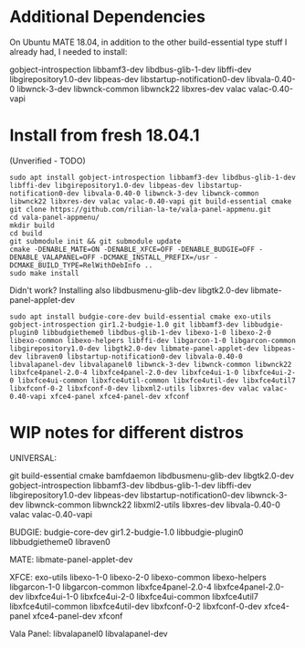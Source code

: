 # Additional Dependencies

On Ubuntu MATE 18.04, in addition to the other build-essential type stuff I already had, I needed to install:

gobject-introspection libbamf3-dev libdbus-glib-1-dev libffi-dev libgirepository1.0-dev libpeas-dev libstartup-notification0-dev libvala-0.40-0 libwnck-3-dev libwnck-common libwnck22 libxres-dev valac valac-0.40-vapi

# Install from fresh 18.04.1

(Unverified - TODO)
```
sudo apt install gobject-introspection libbamf3-dev libdbus-glib-1-dev libffi-dev libgirepository1.0-dev libpeas-dev libstartup-notification0-dev libvala-0.40-0 libwnck-3-dev libwnck-common libwnck22 libxres-dev valac valac-0.40-vapi git build-essential cmake
git clone https://github.com/rilian-la-te/vala-panel-appmenu.git
cd vala-panel-appmenu/
mkdir build
cd build
git submodule init && git submodule update
cmake -DENABLE_MATE=ON -DENABLE_XFCE=OFF -DENABLE_BUDGIE=OFF -DENABLE_VALAPANEL=OFF -DCMAKE_INSTALL_PREFIX=/usr -DCMAKE_BUILD_TYPE=RelWithDebInfo ..
sudo make install
```

Didn't work? Installing also libdbusmenu-glib-dev libgtk2.0-dev libmate-panel-applet-dev


```
sudo apt install budgie-core-dev build-essential cmake exo-utils gobject-introspection gir1.2-budgie-1.0 git libbamf3-dev libbudgie-plugin0 libbudgietheme0 libdbus-glib-1-dev libexo-1-0 libexo-2-0 libexo-common libexo-helpers libffi-dev libgarcon-1-0 libgarcon-common libgirepository1.0-dev libgtk2.0-dev libmate-panel-applet-dev libpeas-dev libraven0 libstartup-notification0-dev libvala-0.40-0 libvalapanel-dev libvalapanel0 libwnck-3-dev libwnck-common libwnck22 libxfce4panel-2.0-4 libxfce4panel-2.0-dev libxfce4ui-1-0 libxfce4ui-2-0 libxfce4ui-common libxfce4util-common libxfce4util-dev libxfce4util7 libxfconf-0-2 libxfconf-0-dev libxml2-utils libxres-dev valac valac-0.40-vapi xfce4-panel xfce4-panel-dev xfconf
```

# WIP notes for different distros

UNIVERSAL:

git
build-essential
cmake
bamfdaemon
libdbusmenu-glib-dev
libgtk2.0-dev
gobject-introspection
libbamf3-dev
libdbus-glib-1-dev
libffi-dev
libgirepository1.0-dev
libpeas-dev
libstartup-notification0-dev
libwnck-3-dev
libwnck-common
libwnck22
libxml2-utils
libxres-dev
libvala-0.40-0
valac
valac-0.40-vapi

BUDGIE:
budgie-core-dev
gir1.2-budgie-1.0
libbudgie-plugin0
libbudgietheme0
libraven0

MATE:
libmate-panel-applet-dev

XFCE:
exo-utils
libexo-1-0
libexo-2-0
libexo-common
libexo-helpers
libgarcon-1-0
libgarcon-common
libxfce4panel-2.0-4
libxfce4panel-2.0-dev
libxfce4ui-1-0
libxfce4ui-2-0
libxfce4ui-common
libxfce4util7
libxfce4util-common
libxfce4util-dev
libxfconf-0-2
libxfconf-0-dev
xfce4-panel
xfce4-panel-dev
xfconf


Vala Panel:
libvalapanel0
libvalapanel-dev

